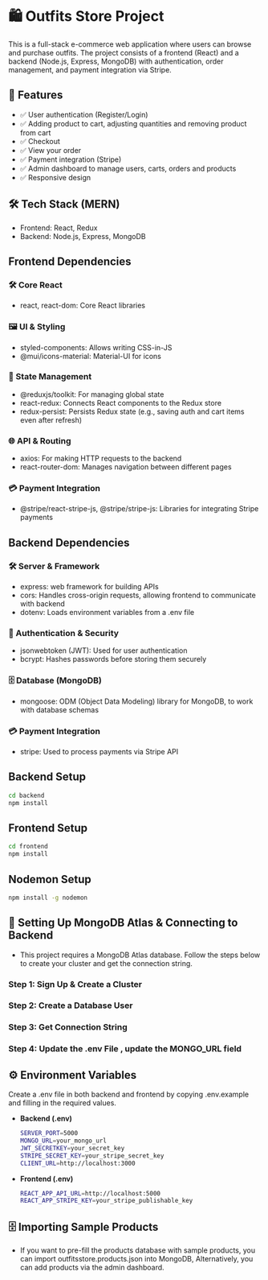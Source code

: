 # 🛍️ Outfits Store Project

This is a full-stack e-commerce web application where users can browse and purchase outfits. The project consists of a frontend (React) and a backend (Node.js, Express, MongoDB) with authentication, order management, and payment integration via Stripe.

## 🚀 Features
- ✅ User authentication (Register/Login)
- ✅ Adding product to cart, adjusting quantities and removing product from cart
- ✅ Checkout
- ✅ View your order
- ✅ Payment integration (Stripe)
- ✅ Admin dashboard to manage users, carts, orders and products
- ✅ Responsive design

## 🛠️ Tech Stack (MERN)
- Frontend: React, Redux
- Backend: Node.js, Express, MongoDB

## Frontend Dependencies
### 🛠 Core React
- react, react-dom: Core React libraries
### 🖼 UI & Styling
- styled-components: Allows writing CSS-in-JS
- @mui/icons-material: Material-UI for icons
### 🔀 State Management
- @reduxjs/toolkit: For managing global state
- react-redux: Connects React components to the Redux store
- redux-persist: Persists Redux state (e.g., saving auth and cart items even after refresh)
### 🌐 API & Routing
- axios: For making HTTP requests to the backend
- react-router-dom: Manages navigation between different pages
### 💳 Payment Integration
- @stripe/react-stripe-js, @stripe/stripe-js: Libraries for integrating Stripe payments
## Backend Dependencies
### 🛠 Server & Framework
- express: web framework for building APIs
- cors: Handles cross-origin requests, allowing frontend to communicate with backend
- dotenv: Loads environment variables from a .env file
### 🔐 Authentication & Security
- jsonwebtoken (JWT): Used for user authentication
- bcrypt: Hashes passwords before storing them securely
### 🗄 Database (MongoDB)
- mongoose: ODM (Object Data Modeling) library for MongoDB, to work with database schemas
### 💳 Payment Integration
- stripe: Used to process payments via Stripe API

## Backend Setup
  ```bash
  cd backend
  npm install
  ```
## Frontend Setup
  ```bash
  cd frontend
  npm install
  ```
## Nodemon Setup
  ```bash
  npm install -g nodemon
  ```

## 🔧 Setting Up MongoDB Atlas & Connecting to Backend
- This project requires a MongoDB Atlas database. Follow the steps below to create your cluster and get the connection string.
### Step 1: Sign Up & Create a Cluster
### Step 2: Create a Database User
### Step 3: Get Connection String
### Step 4: Update the .env File , update the MONGO_URL field

## ⚙️ Environment Variables
Create a .env file in both backend and frontend by copying .env.example and filling in the required values.
- **Backend (.env)**
  ```bash
  SERVER_PORT=5000
  MONGO_URL=your_mongo_url
  JWT_SECRETKEY=your_secret_key
  STRIPE_SECRET_KEY=your_stripe_secret_key
  CLIENT_URL=http://localhost:3000
  ```
- **Frontend (.env)**
  ```bash
  REACT_APP_API_URL=http://localhost:5000
  REACT_APP_STRIPE_KEY=your_stripe_publishable_key
  ```

## 🗄️ Importing Sample Products
- If you want to pre-fill the products database with sample products, you can import outfitsstore.products.json into MongoDB, Alternatively, you can add products via the admin dashboard.
